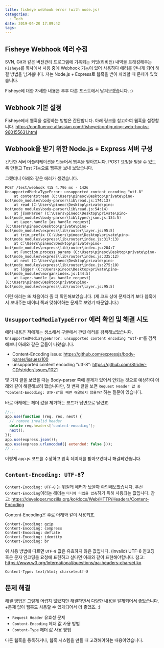 ```yaml
---
title: fisheye webhook error (with node.js)
categories:
  - Tech
date: 2019-04-20 17:09:42
tags:
---
```



## Fisheye Webhook 에러 수정

SVN, Git과 같은 버전관리 프로그램에 기록되는 커밋(리비전) 내역을 트래킹해주는
`Fisheye`를 회사에서 사용 중에 Webhook 기능이 있어 사용하다 에러를 만나게 되어 해결 방법을 남겨봅니다.
저는 Node.js + Express로 웹훅을 받아 처리할 때 문제가 있었습니다.

Fisheye에 대한 자세한 내용은 추후 다른 포스트에서 남겨보겠습니다. :)

## Webhook 기본 설정

Fisheye에서 웹훅을 설정하는 방법은 간단합니다.
아래 링크를 참고하여 웹훅을 설정합니다.
<https://confluence.atlassian.com/fisheye/configuring-web-hooks-960155631.html>

## Webhook을 받기 위한 Node.js + Express 서버 구성

간단한 서버 어플리케이션을 만들어서 웹훅을 받아봅니다.
POST 요청을 받을 수 있도록 만들고 Test 기능으로 웹훅을 보내 보았습니다.

그랬더니 아래와 같은 에러가 생겼습니다.

```
POST /test/webhook 415 4.796 ms - 1426
UnsupportedMediaTypeError: unsupported content encoding "utf-8"
    at contentstream (C:\Users\pineoc\Desktop\private\pino-bot\node_modules\body-parser\lib\read.js:174:13)
    at read (C:\Users\pineoc\Desktop\private\pino-bot\node_modules\body-parser\lib\read.js:54:14)
    at jsonParser (C:\Users\pineoc\Desktop\private\pino-bot\node_modules\body-parser\lib\types\json.js:134:5)
    at Layer.handle [as handle_request] (C:\Users\pineoc\Desktop\private\pino-bot\node_modules\express\lib\router\layer.js:95:5)
    at trim_prefix (C:\Users\pineoc\Desktop\private\pino-bot\node_modules\express\lib\router\index.js:317:13)
    at C:\Users\pineoc\Desktop\private\pino-bot\node_modules\express\lib\router\index.js:284:7
    at Function.process_params (C:\Users\pineoc\Desktop\private\pino-bot\node_modules\express\lib\router\index.js:335:12)
    at next (C:\Users\pineoc\Desktop\private\pino-bot\node_modules\express\lib\router\index.js:275:10)
    at logger (C:\Users\pineoc\Desktop\private\pino-bot\node_modules\morgan\index.js:144:5)
    at Layer.handle [as handle_request] (C:\Users\pineoc\Desktop\private\pino-bot\node_modules\express\lib\router\layer.js:95:5)
```

이런 에러는 또 처음이라 좀 더 확인해보았습니다.
(제 코드 상에 문제라기 보다 웹훅에서 보내주는 데이터 쪽과 맞춰야하는 문제로 보였기 때문입니다.)

## `UnsupportedMediaTypeError` 에러 확인 및 해결 시도

에러 내용은 저에게는 생소해서 구글에서 관련 에러를 검색해보았습니다.
`UnsupportedMediaTypeError: unsupported content encoding "utf-8"`를 검색해보니
아래와 같은 글들이 나왔습니다.

- Content-Encoding issue: <https://github.com/expressjs/body-parser/issues/100>
- unsupported content encoding "utf-8": <https://github.com/Strider-CD/strider/issues/1021>

몇 가지 글을 보았을 때는 Body-parser 쪽에 문제가 있어서 안되는 것으로 예상하여 아래와 같이 해결해보려 했습니다만,
첫 번째 글을 보면 `Request Header 값 중 "Content-Encoding: UTF-8"를 빼면 해결되지 않을까?` 하는 질문이 있습니다.

바로 아래에는 헤더 값을 제거하는 코드가 답변으로 달렸죠.

```js
//...
app.use(function (req, res, next) {
  // remove invalid header
  delete req.headers['content-encoding'];
  next();
});
app.use(express.json());
app.use(express.urlencoded({ extended: false }));
// ...
```

이렇게 app.js 코드를 수정하고 웹훅 데이터를 받아보았더니 해결되었습니다.

## `Content-Encoding: UTF-8`?

`Content-Encoding: UTF-8` 는 뭐길래 에러가 났을까 확인해보았습니다.
우선 `Content-Encoding`이라는 헤더는 `미디어 타입을 압축`하기 위해 사용되는 값입니다.
참고: <https://developer.mozilla.org/ko/docs/Web/HTTP/Headers/Content-Encoding>

Content-Encoding은 주로 아래와 같이 사용되죠.
```
Content-Encoding: gzip
Content-Encoding: compress
Content-Encoding: deflate
Content-Encoding: identity
Content-Encoding: br
```

위 사용 방법에 따르면 `UTF-8` 값은 유효하지 않은 값입니다. (Invalid)
UTF-8 인코딩 혹은 문자 인코딩을 요청에 표현하고 싶다면 아래와 같이 표현해야합니다.
참고: <https://www.w3.org/International/questions/qa-headers-charset.ko>
```
Content-Type: text/html; charset=utf-8
```

## 문제 해결

해결 방법은 그렇게 어렵지 않았지만 해결하면서 다양한 내용을 알게되어서 좋았습니다.
+문제 없이 웹훅도 사용할 수 있게되어서 더 좋았죠. :)

- `Request Header` 유효성 문제
- `Content-Encoding` 헤더 값 사용 방법
- `Content-Type` 헤더 값 사용 방법

다른 웹훅을 등록하거나, 웹훅 시스템을 만들 때 고려해야하는 내용이었습니다.
